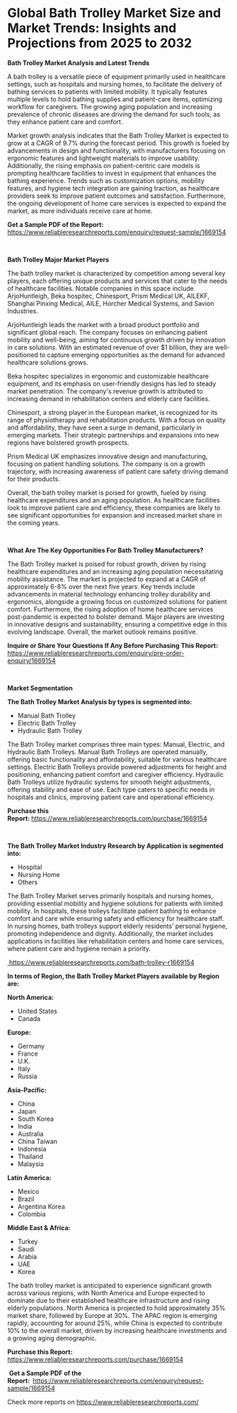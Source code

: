 <p><h1>Global Bath Trolley Market Size and Market Trends: Insights and Projections from 2025 to 2032</h1></p><p><strong>Bath Trolley Market Analysis and Latest Trends</strong></p>
<p><p>A bath trolley is a versatile piece of equipment primarily used in healthcare settings, such as hospitals and nursing homes, to facilitate the delivery of bathing services to patients with limited mobility. It typically features multiple levels to hold bathing supplies and patient-care items, optimizing workflow for caregivers. The growing aging population and increasing prevalence of chronic diseases are driving the demand for such tools, as they enhance patient care and comfort.</p><p>Market growth analysis indicates that the Bath Trolley Market is expected to grow at a CAGR of 9.7% during the forecast period. This growth is fueled by advancements in design and functionality, with manufacturers focusing on ergonomic features and lightweight materials to improve usability. Additionally, the rising emphasis on patient-centric care models is prompting healthcare facilities to invest in equipment that enhances the bathing experience. Trends such as customization options, mobility features, and hygiene tech integration are gaining traction, as healthcare providers seek to improve patient outcomes and satisfaction. Furthermore, the ongoing development of home care services is expected to expand the market, as more individuals receive care at home.</p></p>
<p><strong>Get a Sample PDF of the Report:&nbsp;</strong> <a href="https://www.reliableresearchreports.com/enquiry/request-sample/1669154?utm_campaign=2221&utm_medium=2&utm_source=Github&utm_content=ia&utm_term=17022025&utm_id=bath-trolley">https://www.reliableresearchreports.com/enquiry/request-sample/1669154</a></p>
<p>&nbsp;</p>
<p><strong>Bath Trolley Major Market Players</strong></p>
<p><p>The bath trolley market is characterized by competition among several key players, each offering unique products and services that cater to the needs of healthcare facilities. Notable companies in this space include ArjoHuntleigh, Beka hospitec, Chinesport, Prism Medical UK, AILEKF, Shanghai Pinxing Medical, AILE, Horcher Medical Systems, and Savion Industries.</p><p>ArjoHuntleigh leads the market with a broad product portfolio and significant global reach. The company focuses on enhancing patient mobility and well-being, aiming for continuous growth driven by innovation in care solutions. With an estimated revenue of over $1 billion, they are well-positioned to capture emerging opportunities as the demand for advanced healthcare solutions grows.</p><p>Beka hospitec specializes in ergonomic and customizable healthcare equipment, and its emphasis on user-friendly designs has led to steady market penetration. The company's revenue growth is attributed to increasing demand in rehabilitation centers and elderly care facilities.</p><p>Chinesport, a strong player in the European market, is recognized for its range of physiotherapy and rehabilitation products. With a focus on quality and affordability, they have seen a surge in demand, particularly in emerging markets. Their strategic partnerships and expansions into new regions have bolstered growth prospects.</p><p>Prism Medical UK emphasizes innovative design and manufacturing, focusing on patient handling solutions. The company is on a growth trajectory, with increasing awareness of patient care safety driving demand for their products.</p><p>Overall, the bath trolley market is poised for growth, fueled by rising healthcare expenditures and an aging population. As healthcare facilities look to improve patient care and efficiency, these companies are likely to see significant opportunities for expansion and increased market share in the coming years.</p></p>
<p>&nbsp;</p>
<p><strong>What Are The Key Opportunities For Bath Trolley Manufacturers?</strong></p>
<p><p>The Bath Trolley market is poised for robust growth, driven by rising healthcare expenditures and an increasing aging population necessitating mobility assistance. The market is projected to expand at a CAGR of approximately 6-8% over the next five years. Key trends include advancements in material technology enhancing trolley durability and ergonomics, alongside a growing focus on customized solutions for patient comfort. Furthermore, the rising adoption of home healthcare services post-pandemic is expected to bolster demand. Major players are investing in innovative designs and sustainability, ensuring a competitive edge in this evolving landscape. Overall, the market outlook remains positive.</p></p>
<p><strong>Inquire or Share Your Questions If Any Before Purchasing This Report:</strong> <a href="https://www.reliableresearchreports.com/enquiry/pre-order-enquiry/1669154?utm_campaign=2221&utm_medium=2&utm_source=Github&utm_content=ia&utm_term=17022025&utm_id=bath-trolley">https://www.reliableresearchreports.com/enquiry/pre-order-enquiry/1669154</a></p>
<p>&nbsp;</p>
<p><strong>Market Segmentation</strong></p>
<p><strong>The Bath Trolley Market Analysis by types is segmented into:</strong></p>
<p><ul><li>Manual Bath Trolley</li><li>Electric Bath Trolley</li><li>Hydraulic Bath Trolley</li></ul></p>
<p><p>The Bath Trolley market comprises three main types: Manual, Electric, and Hydraulic Bath Trolleys. Manual Bath Trolleys are operated manually, offering basic functionality and affordability, suitable for various healthcare settings. Electric Bath Trolleys provide powered adjustments for height and positioning, enhancing patient comfort and caregiver efficiency. Hydraulic Bath Trolleys utilize hydraulic systems for smooth height adjustments, offering stability and ease of use. Each type caters to specific needs in hospitals and clinics, improving patient care and operational efficiency.</p></p>
<p><strong>Purchase this Report:&nbsp;</strong><a href="https://www.reliableresearchreports.com/purchase/1669154?utm_campaign=2221&utm_medium=2&utm_source=Github&utm_content=ia&utm_term=17022025&utm_id=bath-trolley">https://www.reliableresearchreports.com/purchase/1669154</a></p>
<p>&nbsp;</p>
<p><strong>The Bath Trolley Market Industry Research by Application is segmented into:</strong></p>
<p><ul><li>Hospital</li><li>Nursing Home</li><li>Others</li></ul></p>
<p><p>The Bath Trolley Market serves primarily hospitals and nursing homes, providing essential mobility and hygiene solutions for patients with limited mobility. In hospitals, these trolleys facilitate patient bathing to enhance comfort and care while ensuring safety and efficiency for healthcare staff. In nursing homes, bath trolleys support elderly residents’ personal hygiene, promoting independence and dignity. Additionally, the market includes applications in facilities like rehabilitation centers and home care services, where patient care and hygiene remain a priority.</p></p>
<p><a href="https://www.reliableresearchreports.com/bath-trolley-r1669154?utm_campaign=2221&utm_medium=2&utm_source=Github&utm_content=ia&utm_term=17022025&utm_id=bath-trolley">&nbsp;https://www.reliableresearchreports.com/bath-trolley-r1669154</a></p>
<p><strong>In terms of Region, the Bath Trolley Market Players available by Region are:</strong></p>
<p>
    <p> <strong> North America: </strong>
        <ul>
            <li>United States</li>
            <li>Canada</li>
        </ul>
        </p> 
    <p> <strong> Europe: </strong>
        <ul>
            <li>Germany</li>
            <li>France</li>
            <li>U.K.</li>
            <li>Italy</li>
            <li>Russia</li>
        </ul>
        </p> 
    <p> <strong> Asia-Pacific: </strong>
        <ul>
            <li>China</li>
            <li>Japan</li>
            <li>South Korea</li>
            <li>India</li>
            <li>Australia</li>
            <li>China Taiwan</li>
            <li>Indonesia</li>
            <li>Thailand</li>
            <li>Malaysia</li>
        </ul>
        </p> 
    <p> <strong> Latin America: </strong>
        <ul>
            <li>Mexico</li>
            <li>Brazil</li>
            <li>Argentina Korea</li>
            <li>Colombia</li>
        </ul>
        </p> 
    <p> <strong> Middle East & Africa: </strong>
        <ul>
            <li>Turkey</li>
            <li>Saudi</li>
            <li>Arabia</li>
            <li>UAE</li>
            <li>Korea</li>
        </ul>
    </p>
    </p>
<p><p>The bath trolley market is anticipated to experience significant growth across various regions, with North America and Europe expected to dominate due to their established healthcare infrastructure and rising elderly populations. North America is projected to hold approximately 35% market share, followed by Europe at 30%. The APAC region is emerging rapidly, accounting for around 25%, while China is expected to contribute 10% to the overall market, driven by increasing healthcare investments and a growing aging demographic.</p></p>
<p><strong>Purchase this Report: </strong><a href="https://www.reliableresearchreports.com/purchase/1669154?utm_campaign=2221&utm_medium=2&utm_source=Github&utm_content=ia&utm_term=17022025&utm_id=bath-trolley">https://www.reliableresearchreports.com/purchase/1669154</a></p>
<p>&nbsp;<strong>Get a Sample PDF of the Report:&nbsp;&nbsp;</strong><a href="https://www.reliableresearchreports.com/enquiry/request-sample/1669154?utm_campaign=2221&utm_medium=2&utm_source=Github&utm_content=ia&utm_term=17022025&utm_id=bath-trolley">https://www.reliableresearchreports.com/enquiry/request-sample/1669154</a></p>
<p><strong></strong></p>
<p>Check more reports on <a href="https://www.reliableresearchreports.com/?utm_campaign=2221&utm_medium=2&utm_source=Github&utm_content=ia&utm_term=17022025&utm_id=bath-trolley">https://www.reliableresearchreports.com/</a></p>